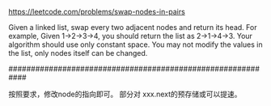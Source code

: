 https://leetcode.com/problems/swap-nodes-in-pairs

Given a linked list, swap every two adjacent nodes and return its head. 
For example,
Given 1->2->3->4, you should return the list as 2->1->4->3. 
Your algorithm should use only constant space. You may not modify the values in the list, only nodes itself can be changed. 

############################################################

按照要求，修改node的指向即可。
部分对 xxx.next的预存储或可以提速。
